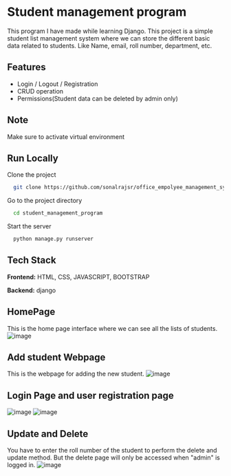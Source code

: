 
# Student management program

This program I have made while learning Django. This project is a simple student list management system where we can store the different basic data related to students.
Like Name, email, roll number, department, etc.
## Features

- Login / Logout / Registration
- CRUD operation
- Permissions(Student data can be deleted by admin only)


## Note
Make sure to activate virtual environment

## Run Locally

Clone the project

```bash
  git clone https://github.com/sonalrajsr/office_empolyee_management_system.git
```

Go to the project directory

```bash
  cd student_management_program
```

Start the server

```bash
  python manage.py runserver
```


## Tech Stack

**Frontend:** HTML, CSS, JAVASCRIPT, BOOTSTRAP

**Backend:** django


## HomePage
This is the home page interface where we can see all the lists of students.
![image](https://github.com/sonalrajsr/student_management_program/assets/123736054/ba20e331-02d5-48cd-9fb9-779d36851699)
## Add student Webpage
This is the webpage for adding the new student.
![image](https://github.com/sonalrajsr/student_management_program/assets/123736054/bc8c2b0b-ece1-4538-9b39-1dd20dc16dbe)
## Login Page and user registration page
![image](https://github.com/sonalrajsr/student_management_program/assets/123736054/06362830-80e1-46bd-9033-834176a78703)
![image](https://github.com/sonalrajsr/student_management_program/assets/123736054/c24c863e-8716-4b20-9cdb-d844bcd23b5a)
## Update and Delete
You have to enter the roll number of the student to perform the delete and update method. But the delete page will only be accessed when "admin" is logged in. 
![image](https://github.com/sonalrajsr/student_management_program/assets/123736054/67c83bb7-65c7-4345-95e5-80e1861e243a)







